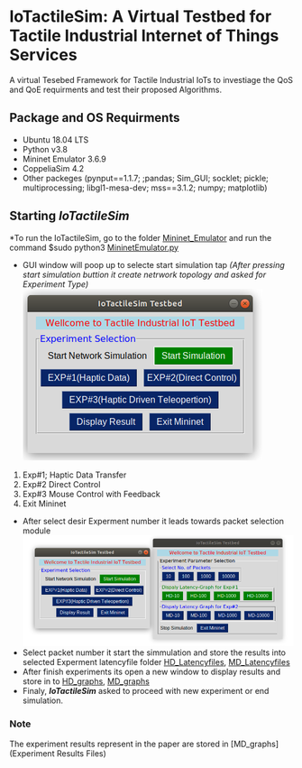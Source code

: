 # IoTactileSim: A Virtual Testbed for Tactile Industrial Internet of Things Services  
A virtual Tesebed Framework for Tactile Industrial IoTs to investiage the QoS and QoE requirments and test their proposed Algorithms.
## Package and OS Requirments 
* Ubuntu 18.04 LTS
* Python v3.8
* Mininet Emulator 3.6.9
* CoppeliaSim 4.2
* Other packeges 
(pynput==1.1.7; ;pandas; Sim_GUI; socklet; pickle; multiprocessing;  libgl1-mesa-dev; mss==3.1.2; numpy; matplotlib)

## Starting ***IoTactileSim***
*To run the IoTactileSim, go to the folder [Mininet_Emulator](Mininet_Emulator) and run the command $sudo python3 [MininetEmulator.py](Mininet_Emulator/MininetEmulator.py)
* GUI window will poop up to selecte start simulation tap *(After pressing  start simulation buttion it create netrwork topology and asked for Experiment Type)* ![IoTactileSim](Interface_img/1.png)
1. Exp#1; Haptic Data Transfer
2. Exp#2 Direct Control
3. Exp#3 Mouse Control with Feedback
4. Exit Mininet
* After select desir Experment number it leads towards packet selection module ![IoTactileSim Packet Selection](Interface_img/2.png)
* Select packet number it start the simmulation and store the results into selected Experment latencyfile folder [HD_Latencyfiles](1_Exp_Haptic_Data/HD_latencyfiles/), [MD_Latencyfiles](2_Exp_Mouse_VREP_Feedback/MD_latencyfiles/)
* After finish experiments its open a new window to display results and store in to [HD_graphs](1_Exp_Haptic_Data/HD_graphs/), [MD_graphs](2_Exp_Mouse_VREP_Feedback/MD_graphs/)
* Finaly, ***IoTactileSim*** asked to proceed with new experiment or end simulation.

### Note
The experiment results represent in the paper are stored in [MD_graphs](Experiment Results Files)


